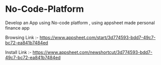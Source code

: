 # No-Code-Platform
Develop an App using No-code platform , using appsheet made personal finance app

Browsing Link :- https://www.appsheet.com/start/3d774593-bdd7-49c7-bc72-ea841b7484ed


Install Link :- https://www.appsheet.com/newshortcut/3d774593-bdd7-49c7-bc72-ea841b7484ed

